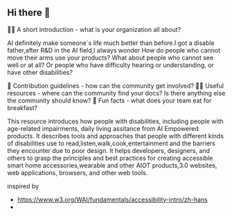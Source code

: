## Hi there 👋

🙋‍♀️ A short introduction - what is your organization all about?

AI definitely make someone`s life much better than before.I got a disable father,after R&D in the AI field,I always wonder
How do people who cannot move their arms use your products? What about people who cannot see well or at all? Or people who have difficulty hearing or understanding, or have other disabilities?

🌈 Contribution guidelines - how can the community get involved?
👩‍💻 Useful resources - where can the community find your docs? Is there anything else the community should know?
🍿 Fun facts - what does your team eat for breakfast?

This resource introduces how people with disabilities, including people with age-related impairments, daily living assitance from AI Empowered products. It describes tools and approaches that people with different kinds of disabilities use to read,listen,walk,cook,entertainment and the barriers they encounter due to poor design. It helps developers, designers, and others to grasp the principles and best practices for creating accessible smart home accessories,wearable and other AIOT products,3.0 websites, web applications, browsers, and other web tools.



<!--

**Here are some ideas to get you started:**

🙋‍♀️ A short introduction - what is your organization all about?
🌈 Contribution guidelines - how can the community get involved?
👩‍💻 Useful resources - where can the community find your docs? Is there anything else the community should know?
🍿 Fun facts - what does your team eat for breakfast?
🧙 Remember, you can do mighty things with the power of [Markdown](https://docs.github.com/github/writing-on-github/getting-started-with-writing-and-formatting-on-github/basic-writing-and-formatting-syntax)
-->








inspired by 
* https://www.w3.org/WAI/fundamentals/accessibility-intro/zh-hans
* 
